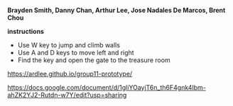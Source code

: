 **Brayden Smith, Danny Chan, Arthur Lee, Jose Nadales De Marcos, Brent Chou**  
  
**instructions**  
- Use W key to jump and climb walls
- Use A and D keys to move left and right
- Find the key and open the gate to the treasure room


https://ardlee.github.io/group11-prototype/ 
  

https://docs.google.com/document/d/1gliYOayjT6n_th6F4gnk4Ibm-ahZK2YJ2-Rutdn-w7Y/edit?usp=sharing 
